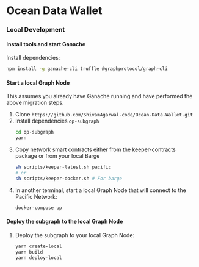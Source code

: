 # Ocean Data Wallet


### Local Development

#### Install tools and start Ganache

Install dependencies:

```sh
npm install -g ganache-cli truffle @graphprotocol/graph-cli
```

#### Start a local Graph Node

This assumes you already have Ganache running and have performed
the above migration steps.

1. Clone `https://github.com/ShivamAgarwal-code/Ocean-Data-Wallet.git`
2. Install dependencies `op-subgraph`
   ```sh
   cd op-subgraph
   yarn
   ```
3. Copy network smart contracts either from the keeper-contracts package or from your local Barge
   ```sh
   sh scripts/keeper-latest.sh pacific
   # or
   sh scripts/keeper-docker.sh # For barge
   ```
3. In another terminal, start a local Graph Node that will connect to the Pacific Network:
   ```sh
   docker-compose up
   ```

#### Deploy the subgraph to the local Graph Node

1. Deploy the subgraph to your local Graph Node:
   ```sh
   yarn create-local
   yarn build
   yarn deploy-local
   ```